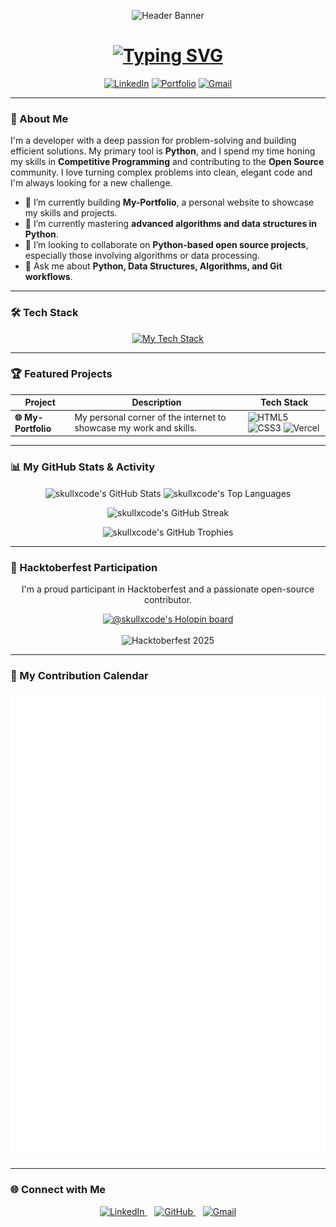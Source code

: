 <p align="center">
  <img src="https://capsule-render.vercel.app/api?type=slice&color=00FF00&height=150&section=header&text=skullxcode&fontSize=70&fontColor=FFFFFF" alt="Header Banner"/>
</p>

<div align="center">
  <h1>
    <a href="https://github.com/skullxcode">
      <img src="https://readme-typing-svg.herokuapp.com?font=JetBrains+Mono&size=28&pause=1000&color=00FF00&center=true&vCenter=true&width=500&lines=Hi+there%2C+I'm+Ujjwal+Jain;Competitive+Programmer;Problem+Solver;Open+Source+Enthusiast" alt="Typing SVG">
    </a>
  </h1>
</div>

<p align="center">
  <a href="https://www.linkedin.com/in/ujjwal-jain-" target="_blank"><img src="https://img.shields.io/badge/LinkedIn-0077B5?style=for-the-badge&logo=linkedin&logoColor=white" alt="LinkedIn"></a>
  <a href="https://skullxcode.github.io/My-Portfolio/" target="_blank"><img src="https://img.shields.io/badge/Portfolio-8A2BE2?style=for-the-badge&logo=website&logoColor=white" alt="Portfolio"></a>
  <a href="mailto:ujjwaljain146@gmail.com" target="_blank"><img src="https://img.shields.io/badge/Gmail-D14836?style=for-the-badge&logo=gmail&logoColor=white" alt="Gmail"></a>
</p>

---

### 🚀 About Me

I'm a developer with a deep passion for problem-solving and building efficient solutions. My primary tool is **Python**, and I spend my time honing my skills in **Competitive Programming** and contributing to the **Open Source** community. I love turning complex problems into clean, elegant code and I'm always looking for a new challenge.

- 🔭 I’m currently building **My-Portfolio**, a personal website to showcase my skills and projects.
- 🌱 I’m currently mastering **advanced algorithms and data structures in Python**.
- 👯 I’m looking to collaborate on **Python-based open source projects**, especially those involving algorithms or data processing.
- 💬 Ask me about **Python, Data Structures, Algorithms, and Git workflows**.

---

### 🛠️ Tech Stack

<p align="center">
  <a href="https://skillicons.dev">
    <img src="https://skillicons.dev/icons?i=python,html,css,git,github,vscode,vercel&perline=7" alt="My Tech Stack"/>
  </a>
</p>

---

### 🏆 Featured Projects

| Project             | Description                                                        | Tech Stack                                                                                                                              |
| ------------------- | ------------------------------------------------------------------ | --------------------------------------------------------------------------------------------------------------------------------------- |
| **🌐 My-Portfolio** | My personal corner of the internet to showcase my work and skills. | ![HTML5](https://img.shields.io/badge/HTML5-E34F26?style=for-the-badge&logo=html5&logoColor=white) ![CSS3](https://img.shields.io/badge/CSS3-1572B6?style=for-the-badge&logo=css3&logoColor=white) ![Vercel](https://img.shields.io/badge/Vercel-000000?style=for-the-badge&logo=vercel&logoColor=white) |

---

### 📊 My GitHub Stats & Activity

<p align="center">
  <img align="center" src="https://github-readme-stats.vercel.app/api?username=skullxcode&show_icons=true&locale=en&theme=tokyonight&hide_border=true&rank_icon=github" alt="skullxcode's GitHub Stats" />
  <img align="center" src="https://github-readme-stats.vercel.app/api/top-langs?username=skullxcode&layout=compact&locale=en&theme=tokyonight&hide_border=true" alt="skullxcode's Top Languages" />
</p>

<p align="center">
  <img src="https://github-readme-streak-stats.herokuapp.com/?user=skullxcode&theme=tokyonight&hide_border=true" alt="skullxcode's GitHub Streak" />
</p>

<p align="center">
  <img src="https://github-profile-trophy.vercel.app/?username=skullxcode&theme=tokyonight&no-frame=true&no-bg=true&margin-w=4" alt="skullxcode's GitHub Trophies"/>
</p>

---

### 🎃 Hacktoberfest Participation

<p align="center">
  I'm a proud participant in Hacktoberfest and a passionate open-source contributor.
</p>
<p align="center">
  <a href="https://holopin.io/@skullxcode">
    <img src="https://holopin.me/skullxcode" alt="@skullxcode's Holopin board">
  </a>
  <br><br>
  <img src="https://img.shields.io/badge/Hacktoberfest-2025-orange.svg?style=for-the-badge" alt="Hacktoberfest 2025">
</p>

---

### 📅 My Contribution Calendar

<p align="center">
  <img src="github-metrics.svg" alt="Metrics" />
</p>

---

### 🌐 Connect with Me

<p align="center">
  <a href="https://www.linkedin.com/in/ujjwal-jain-" target="_blank">
    <img src="https://skillicons.dev/icons?i=linkedin" alt="LinkedIn" height="40"/>
  </a>
  &nbsp;&nbsp;
  <a href="https://github.com/skullxcode" target="_blank">
    <img src="https://skillicons.dev/icons?i=github" alt="GitHub" height="40"/>
  </a>
  &nbsp;&nbsp;
  <a href="mailto:ujjwaljain146@gmail.com" target="_blank">
    <img src="https://img.icons8.com/color/48/gmail-new.png" alt="Gmail" height="40"/>
  </a>
</p>
